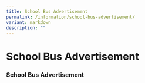 ```yaml
---
title: School Bus Advertisement
permalink: /information/school-bus-advertisement/
variant: markdown
description: ""
---
```

# **School Bus Advertisement**

### School Bus Advertisement